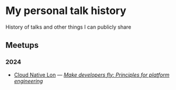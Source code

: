 # My personal talk history
History of talks and other things I can publicly share

<!-- TODO: Setup https://speakerdeck.com and reference here -->

<!-- ## Articles -->

<!-- ## Conferences -->

<!-- ### 2024 -->

## Meetups

### 2024

* [Cloud Native Lon](https://www.oicheryl.com/cloudnativelondon/) &mdash; _[Make developers fly: Principles for platform engineering](https://www.youtube.com/live/tkR1RT1NY5M?feature=shared&t=2736)_

<!-- ## Other events I talked at -->
